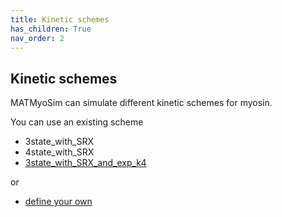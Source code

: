 ```yaml
---
title: Kinetic schemes
has_children: True
nav_order: 2
---
```


## Kinetic schemes

MATMyoSim can simulate different kinetic schemes for myosin.

You can use an existing scheme
+ 3state_with_SRX
+ 4state_with_SRX
+ [3state_with_SRX_and_exp_k4](3state_with_SRX_and_exp_k4/3state_with_SRX_and_exp_k4.html)

or
+ [define your own](define_your_own//define_your_own.html)



